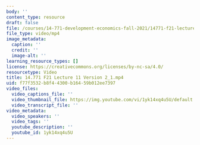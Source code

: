 ```yaml
---
body: ''
content_type: resource
draft: false
file: /courses/14-771-development-economics-fall-2021/14771-f21-lecture-11-version-2_1_360p_16_9.mp4
file_type: video/mp4
image_metadata:
  caption: ''
  credit: ''
  image-alt: ''
learning_resource_types: []
license: https://creativecommons.org/licenses/by-nc-sa/4.0/
resourcetype: Video
title: 14.771 F21 Lecture 11 Version 2_1.mp4
uid: f77f3532-b8f4-4300-b164-59b012ee7397
video_files:
  video_captions_file: ''
  video_thumbnail_file: https://img.youtube.com/vi/1yk14xq4u5U/default.jpg
  video_transcript_file: ''
video_metadata:
  video_speakers: ''
  video_tags: ''
  youtube_description: ''
  youtube_id: 1yk14xq4u5U
---
```

